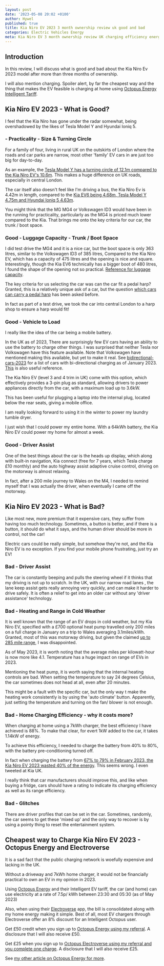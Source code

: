 ```yaml
---
layout: post
date: '2023-05-08 20:02 +0100'
author: Hywel
published: true
title: Kia Niro EV 2023 3 month ownership review uk good and bad
categories: Electric Vehicles Energy
meta: Kia Niro EV 3 month ownership review UK charging efficiency energy
---
```


## Introduction 
In this review, I will discuss what is good and bad about the Kia Niro Ev 2023 model after more than three months of ownership.

I will also mention charging. Spoiler alert, by far the cheapest way and the thing that makes the EV feasible is charging at home using [Octopus Energy Intelligent Tariff](https://share.octopus.energy/neat-bee-361). 

## Kia Niro EV 2023 - What is Good?

I feel that the Kia Niro has gone under the radar somewhat, being overshadowed by the likes of Tesla Model Y and Hyundai Ioniq 5.

### - Practicality - Size & Turning Circle 
For a family of four, living in rural UK on the outskirts of London where the roads and car parks are narrow, most other 'family' EV cars in are just too big for day-to-day. 

As an example, the [Tesla Model Y has a turning circle of 12.1m compared to the Kia Niro EV's 10.6m](https://www.myevreview.com/comparison-chart/turning-circle?). This makes a huge difference on UK roads, especially in central London.

The car itself also doesn't feel like I'm driving a bus, the Kia Niro Ev is 4.42m in length, compared to the [Kia EV6 being 4.68m, Tesla Model Y 4.75m and Hyundai Ioniq 5 4.63m](https://www.myevreview.com/comparison-chart/length).

You might think that the MG MG4 or Volkswagen ID3 would have been in the running for practicality, particularly as the MG4 is priced much lower compared to the Kia. That brings me onto the key criteria for our car, the trunk / boot space. 

### Good - Luggage Capacity - Trunk / Boot Space 
I did test drive the MG4 and it is a nice car, but the boot space is only 363 litres, similar to the Volkswagen ID3 of 385 litres, Compared to the Kia Niro EV, which has a capacity of 475 litres and the opening is nice and square. Interestingly, though the Kia EV6 technically has a bigger boot of 480 litres, I found the shape of the opening not so practical. [Reference for luggage capacity](https://www.myevreview.com/comparison-chart/luggage-capacity).

The key criteria for us selecting the car was can the car fit a pedal harp? Granted, this is a relatively unique ask of a car, but the question [which cars can carry a pedal harp](https://harp.fandom.com/wiki/Transporting_a_Pedal_Harp_by_Car) has been asked before. 

In fact as part of a test drive, we took the car into central London to a harp shop to ensure a harp would fit!

### Good - Vehicle to Load
I really like the idea of the car being a mobile battery.

In the UK as of 2023, There are surprisingly few EV cars having an ability to use the battery to charge other things. I was surprised that neither Tesla nor Volkswagen have this feature available. Note that Volkswagen have mentioned making this available, but yet to make it real. See [bidirectional-cars-2023](https://www.dcbel.energy/blog/2023/01/04/new-year-new-bidirectional-cars-2023-edition/) for a list of cars with bi-directional charging as of January 2023. [This](https://zecar.com/resources/which-electric-cars-have-bidirectional-charging) is also useful reference.
 
The Kia Niro EV (level 3 and 4 trim in UK) come with this option, which effectively provides a 3-pin plug as standard, allowing drivers to power appliances directly from the car, with a maximum load up to 3.6kW.

This has been useful for plugging a laptop into the internal plug, located below the rear seats, giving a mobile office.

I am really looking forward to using it in the winter to power my laundry tumble dryer.

I just wish that I could power my entire home. With a 64kWh battery, the Kia Niro EV could power my home for almost a week.

### Good - Driver Assist
One of the best things about the car is the heads up display, which along with built-in navigation, Kia connect (free for 7 years, which Tesla charge £10 monthly) and the auto highway assist adaptive cruise control, driving on the motorway is almost relaxing.

In fact, after a 200 mile journey to Wales on the M4, I needed to remind myself that I was actually the driver, when eventually I came off the motorway.

## Kia Niro EV 2023 - What is Bad?
Like most new, more premium that it expensive cars, they suffer from having too much technology.  Sometimes, a button is better, and if there is a button, it should do what it says, and the human driver should be more in control, not the car!

Electric cars could be really simple, but somehow they're not, and the Kia Niro EV is no exception. If you find your mobile phone frustrating, just try an EV!

### Bad - Driver Assist
The car is constantly beeping and pulls the steering wheel if it thinks that my driving is not up to scratch. In the UK, with our narrow road lanes , the lane keep assist gets really annoying very quickly, and can make it harder to drive safely. It is often a relief to get into an older car without any 'driver assistance' technology.

### Bad - Heating and Range in Cold Weather
It is well known that the range of an EV drops in cold weather, but my Kia Niro EV, specified with a £700 optional heat pump travelled only 200 miles on a full charge in January on a trip to Wales averaging 3.1miles/kWh.  Granted, most of this was motorway driving, but given the claimed [up to 285 mile range](https://www.kia.com/uk/new-cars/niro/), I was disappointed.

As of May 2023, it is worth noting that the average miles per kilowatt-hour is now more like 4.1.  Temperature has a huge impact on range of EVs in 2023.

Mentioning the heat pump, it is worth saying that the internal heating controls are bad.  When setting the temperature to say 24 degrees Celsius, the car sometimes does not head at all, even after 20 minutes.

This might be a fault with the specific car, but the only way t make the heating work consistently is by using the 'auto climate' button. Apparently, just setting the temperature and turning on the fan/ blower is not enough.

### Bad - Home Charging Efficiency - why it costs more? 
When charging at home using a 7kWh charger, the best efficiency I have achieved is 88%. To make that clear, for evert 1kW added to the car, it takes 1.14kW of energy. 

To achieve this efficiency, I needed to charge the battery from 40% to 80%, with the battery pre-conditioning turned off. 

In fact when charging the battery from [67% to 79% in February 2023, the Kia Niro EV 2023 wasted 40% of the energy](https://twitter.com/messageHal/status/1629417981716443137?s=20). This seems wrong.  I even tweeted at Kia UK.

I really think that car manufacturers should improve this, and like when buying a fridge, cars should have a rating to indicate its charging efficiency as well as its range efficiency.

### Bad - Glitches
There are driver profiles that can be set in the car. Sometimes, randomly, the car seems to get these 'mixed up' and the only way to recover is by using a pointy thing to reset the entertainment system.


## Cheapest way to Charge Kia Niro EV 2023 - Octopus Energy and Electroverse
It is a sad fact that the public charging network is woefully expensive and lacking in the UK. 

Without a driveway and 7kWh home charger, it would not be financially practical to own an EV in my opinion in 2023.

Using [Octopus Energy](https://share.octopus.energy/neat-bee-361) and their Intelligent EV tariff, the car (and home) can use electricity at a rate of 7.5p/ kWh between 23:30 and 05:30 (as of May 2023)

Also, when using their [Electroverse](https://electroverse.octopus.energy/sign-up?referralCode=neat-bee-361) app, the bill is consolidated along with my home energy making it simple. Best of all, most EV chargers through Electroverse offer an 8% discount for an Intelligent Octopus user.

Get £50 credit when you sign up to [Octopus Energy using my referral](https://share.octopus.energy/neat-bee-361). A disclosure that I will also receive £50.

Get £25 when you sign up to [Octopus Electroverse using my referral and you complete one charge](https://electroverse.octopus.energy/sign-up?referralCode=neat-bee-361). A disclosure that I will also receive £25.

See [my other article on Octopus Energy for more](https://www.hywel.me/energy/solar/electric/vehicles/2023/04/22/why-octopus-energy-is-great.html).
